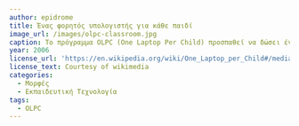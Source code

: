 ```yaml
---
author: epidrome
title: Ένας φορητός υπολογιστής για κάθε παιδί 
image_url: /images/olpc-classroom.jpg
caption: Το πρόγραμμα OLPC (One Laptop Per Child) προσπαθεί να δώσει έναν φορητό υπολογιστή στα παιδιά από τις αναπτυσόμενες χώρες, με το όραμα να αυξηθούν οι ευκαιρίες τους στην εκπαίδευση και στα παγκόσμια κοινά.
year: 2006 
license_url: 'https://en.wikipedia.org/wiki/One_Laptop_per_Child#/media/File:OLPC_Class_-_Mongolia_Ulaanbaatar.JPG' 
license_text: Courtesy of wikimedia
categories:
  - Μορφές 
  - Εκπαιδευτική Τεχνολογία
tags:
  - OLPC 
---
```

